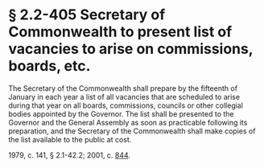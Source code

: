 # § 2.2-405 Secretary of Commonwealth to present list of vacancies to arise on commissions, boards, etc.

<p>The Secretary of the Commonwealth shall prepare by the fifteenth of January in each year a list of all vacancies that are scheduled to arise during that year on all boards, commissions, councils or other collegial bodies appointed by the Governor. The list shall be presented to the Governor and the General Assembly as soon as practicable following its preparation, and the Secretary of the Commonwealth shall make copies of the list available to the public at cost.</p><p>1979, c. 141, § 2.1-42.2; 2001, c. <a href='http://lis.virginia.gov/cgi-bin/legp604.exe?011+ful+CHAP0844'>844</a>.</p>